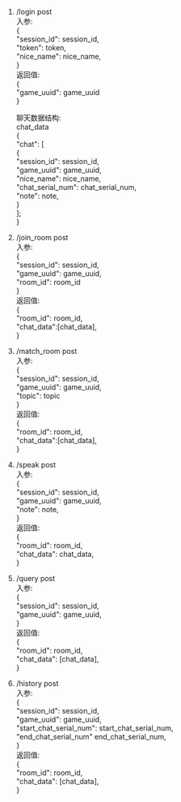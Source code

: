 1. /login post  
   入参:  
   {  
     "session_id": session_id,  
     "token": token,  
     "nice_name": nice_name,  
   }  
   返回值:  
   {  
     "game_uuid": game_uuid  
   }  

   聊天数据结构:  
   chat_data  
   {  
     "chat": [  
        {  
          "session_id": session_id,  
          "game_uuid": game_uuid,  
          "nice_name": nice_name,  
          "chat_serial_num": chat_serial_num,  
          "note": note,  
        }  
     ];   
   }  
2. /join_room post  
   入参:  
   {  
     "session_id": session_id,  
     "game_uuid": game_uuid,  
     "room_id": room_id  
   }  
   返回值:  
   {  
     "room_id": room_id,  
     "chat_data":[chat_data],  
   }  
3. /match_room post  
   入参:  
   {  
     "session_id": session_id,  
     "game_uuid": game_uuid,  
     "topic": topic  
   }  
   返回值:  
   {  
     "room_id": room_id,  
     "chat_data":[chat_data],  
   }  
4. /speak post  
   入参:  
   {  
     "session_id": session_id,  
     "game_uuid": game_uuid,  
     "note": note,  
   }  
   返回值:  
   {  
     "room_id": room_id,  
     "chat_data": chat_data,  
   }  
5. /query post  
   入参:  
   {  
     "session_id": session_id,  
     "game_uuid": game_uuid,  
   }  
   返回值:  
   {  
     "room_id": room_id,  
     "chat_data": [chat_data],  
   }  
6. /history post  
   入参:  
   {  
     "session_id": session_id,  
     "game_uuid": game_uuid,  
     "start_chat_serial_num": start_chat_serial_num,  
     "end_chat_serial_num" end_chat_serial_num,  
   }  
   返回值:  
   {  
     "room_id": room_id,  
     "chat_data": [chat_data],  
   }  